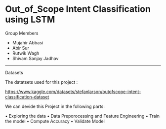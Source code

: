 # Out_of_Scope Intent Classification using LSTM

Group Members
- Mujahir Abbasi
- Abir Sur
- Rutwik Wagh
- Shivam Sanjay Jadhav

---

Datasets

The datatsets used for this project :

https://www.kaggle.com/datasets/stefanlarson/outofscope-intent-classification-dataset



We can devide this Project in the following parts:

  •	Exploring the data
  •	Data Preporocessing and Feature Engineering
  •	Train the model
  •	Compute Accuracy
  •	Validate Model
  
  





